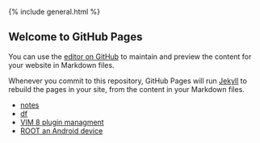 {% include general.html %}

## Welcome to GitHub Pages

You can use the [editor on GitHub](https://github.com/nillspace/nillspace.github.io/edit/main/index.md) to maintain and preview the content for your website in Markdown files.

Whenever you commit to this repository, GitHub Pages will run [Jekyll](https://jekyllrb.com/) to rebuild the pages in your site, from the content in your Markdown files.

* [notes](notes.html)
* [df](dotfiles.html)
* [VIM 8 plugin managment](vim8-plugins.md)
* [ROOT an Android device](root-an-android.md)

